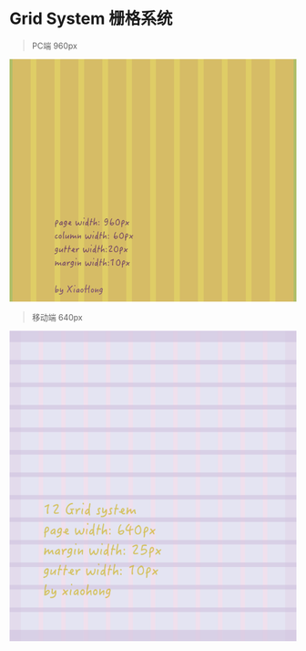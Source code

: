 # Grid System 栅格系统

> PC端 960px 

<img src="https://github.com/qihong1983/grid_system/blob/master/960_60_20_10_PC_grid_system.png"  />

> 移动端 640px

<img src="https://github.com/qihong1983/grid_system/blob/master/12_grid_system_app.png"  />

